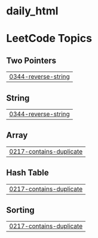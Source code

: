 # daily_html
<!---LeetCode Topics Start-->
# LeetCode Topics
## Two Pointers
|  |
| ------- |
| [0344-reverse-string](https://github.com/Raman-8888/daily_html/tree/master/0344-reverse-string) |
## String
|  |
| ------- |
| [0344-reverse-string](https://github.com/Raman-8888/daily_html/tree/master/0344-reverse-string) |
## Array
|  |
| ------- |
| [0217-contains-duplicate](https://github.com/Raman-8888/daily_html/tree/master/0217-contains-duplicate) |
## Hash Table
|  |
| ------- |
| [0217-contains-duplicate](https://github.com/Raman-8888/daily_html/tree/master/0217-contains-duplicate) |
## Sorting
|  |
| ------- |
| [0217-contains-duplicate](https://github.com/Raman-8888/daily_html/tree/master/0217-contains-duplicate) |
<!---LeetCode Topics End-->